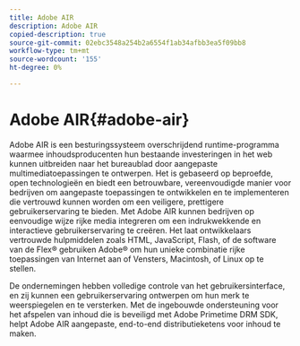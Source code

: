 ```yaml
---
title: Adobe AIR
description: Adobe AIR
copied-description: true
source-git-commit: 02ebc3548a254b2a6554f1ab34afbb3ea5f09bb8
workflow-type: tm+mt
source-wordcount: '155'
ht-degree: 0%

---
```


# Adobe AIR{#adobe-air}

Adobe AIR is een besturingssysteem overschrijdend runtime-programma waarmee inhoudsproducenten hun bestaande investeringen in het web kunnen uitbreiden naar het bureaublad door aangepaste multimediatoepassingen te ontwerpen. Het is gebaseerd op beproefde, open technologieën en biedt een betrouwbare, vereenvoudigde manier voor bedrijven om aangepaste toepassingen te ontwikkelen en te implementeren die vertrouwd kunnen worden om een veiligere, prettigere gebruikerservaring te bieden. Met Adobe AIR kunnen bedrijven op eenvoudige wijze rijke media integreren om een indrukwekkende en interactieve gebruikerservaring te creëren. Het laat ontwikkelaars vertrouwde hulpmiddelen zoals HTML, JavaScript, Flash, of de software van de Flex® gebruiken Adobe® om hun unieke combinatie rijke toepassingen van Internet aan of Vensters, Macintosh, of Linux op te stellen.

De ondernemingen hebben volledige controle van het gebruikersinterface, en zij kunnen een gebruikerservaring ontwerpen om hun merk te weerspiegelen en te versterken. Met de ingebouwde ondersteuning voor het afspelen van inhoud die is beveiligd met Adobe Primetime DRM SDK, helpt Adobe AIR aangepaste, end-to-end distributieketens voor inhoud te maken.
